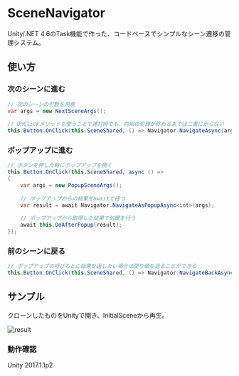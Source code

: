 # SceneNavigator

Unity/.NET 4.6のTask機能で作った、コードベースでシンプルなシーン遷移の管理システム。

## 使い方

### 次のシーンに進む
```cs
// 次のシーンの引数を用意
var args = new NextSceneArgs();
    
// OnClickメソッドを使うことで連打時でも、内部の処理が終わるまでは二重に走らない
this.Button.OnClick(this.SceneShared, () => Navigator.NavigateAsync(args));
```

### ポップアップに進む
```cs
// ボタンを押した時にポップアップを開く
this.Button.OnClick(this.SceneShared, async () =>
{
    var args = new PopupSceneArgs();
    
    // ポップアップからの結果をawaitで待つ
    var result = await Navigator.NavigateAsPopupAsync<int>(args);
    
    // ポップアップから取得した結果で処理を行う
    await this.DoAfterPopup(result);
});
```

### 前のシーンに戻る
```cs
// ポップアップの呼びもとに結果を返したい場合は戻り値を送ることができる
this.Button.OnClick(this.SceneShared, () => Navigator.NavigateBackAsync(100));
```

## サンプル

クローンしたものをUnityで開き、InitialSceneから再生。

![result](https://github.com/yKimisaki/SceneNavigator/blob/media/SamleMovie.gif)

### 動作確認
Unity 2017.1.1p2
